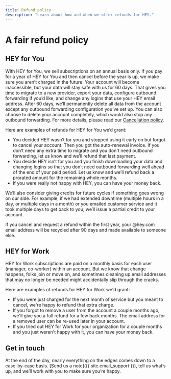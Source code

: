 ```yaml
---
title: Refund policy
description: "Learn about how and when we offer refunds for HEY."
---
```


# A fair refund policy

## HEY for You
With HEY for You, we sell subscriptions on an annual basis only. If you pay for a year of HEY for You and then cancel before the year is up, we make sure you aren’t charged in the future. Your account will become inaccessible, but your data will stay safe with us for 60 days. That gives you time to migrate to a new provider, export your data, configure outbound forwarding if you’d like, and change any logins that use your HEY email address. After 60 days, we’ll permanently delete all data from the account except any outbound forwarding configuration you’ve set up. You can also choose to delete your account completely, which would also stop any outbound forwarding. For more details, please read our [Cancellation policy](../../cancellation/index.md).

Here are examples of refunds for HEY for You we’d grant:

- You decided HEY wasn’t for you and stopped using it early on but forgot to cancel your account. Then you got the auto-renewal invoice. If you don’t need any extra time to migrate and you don't need outbound forwarding, let us know and we’ll refund that last payment.
- You decide HEY isn’t for you and you finish downloading your data and changing logins so that you don’t need outbound forwarding well ahead of the end of your paid period. Let us know and we’ll refund back a prorated amount for the remaining whole months.
- If you were really not happy with HEY, you can have your money back.

We’ll also consider giving credits for future cycles if something goes wrong on our side. For example, if we had extended downtime (multiple hours in a day, or multiple days in a month) or you emailed customer service and it took multiple days to get back to you, we’ll issue a partial credit to your account.

If you cancel and request a refund within the first year, your @hey.com email address will be recycled after 90 days and made available to someone else.

## HEY for Work
HEY for Work subscriptions are paid on a monthly basis for each user (manager, co-worker) within an account. But we know that change happens, folks join or move on, and sometimes cleaning up email addresses that may no longer be needed might accidentally slip through the cracks.

Here are examples of refunds for HEY for Work we'd grant:

- If you were just charged for the next month of service but you meant to cancel, we're happy to refund that extra charge.
- If you forgot to remove a user from the account a couple months ago, we'll give you a full refund for a few back months. The email address for a removed user can be re-used later in your account.
- If you tried out HEY for Work for your organization for a couple months and you just weren't happy with it, you can have your money back.

## Get in touch

At the end of the day, nearly everything on the edges comes down to a case-by-case basis. [Send us a note]({{ site.email_support }}), tell us what’s up, and we’ll work with you to make sure you’re happy.
